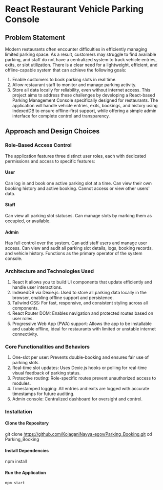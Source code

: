 # React Restaurant Vehicle Parking Console 

## Problem Statement

Modern restaurants often encounter difficulties in efficiently managing limited parking space. As a result, customers may struggle to find available parking, and staff do not have a centralized system to track vehicle entries, exits, or slot utilization. There is a clear need for a lightweight, efficient, and offline-capable system that can achieve the following goals: 
 1. Enable customers to book parking slots in real time.
 2. Allow restaurant staff to monitor and manage parking activity.
 3. Store all data locally for reliability, even without internet access.
This project aims to address these challenges by developing a React-based Parking Management Console specifically designed for restaurants. The application will handle vehicle entries, exits, bookings, and history using IndexedDB to ensure offline-first support, while offering a simple admin interface for complete control and transparency.

## Approach and Design Choices
### Role-Based Access Control

The application features three distinct user roles, each with dedicated permissions and access to specific features:
#### User

Can log in and book one active parking slot at a time.
Can view their own booking history and active booking.
Cannot access or view other users' data.
#### Staff

Can view all parking slot statuses.
Can manage slots by marking them as occupied, or available.
#### Admin

Has full control over the system.
Can add staff users and manage user access.
Can view and audit all parking slot details, logs, booking records, and vehicle history.
Functions as the primary operator of the system console.
### Architecture and Technologies Used

 1. React It allows you to build UI components that update efficiently and handle user interactions.
 2. IndexedDB via Dexie.js: Used to store all parking data locally in the browser, enabling offline support and persistence.
 3. Tailwind CSS: For fast, responsive, and consistent styling across all components.
 4. React Router DOM: Enables navigation and protected routes based on user roles.
 5. Progressive Web App (PWA) support: Allows the app to be installable and usable offline, ideal for restaurants with limited or unstable internet connectivity.
### Core Functionalities and Behaviors

 1. One-slot per user: Prevents double-booking and ensures fair use of parking slots.
 2. Real-time slot updates: Uses Dexie.js hooks or polling for real-time visual feedback of parking status.
 3. Protective routing: Role-specific routes prevent unauthorized access to modules.
 4. Timestamped logging: All entries and exits are logged with accurate timestamps for future auditing.
 5. Admin console: Centralized dashboard for oversight and control.

### Installation

#### Clone the Repository

git clone https://github.com/KolaganiNavya-egov/Parking_Booking.git
cd Parking_Booking

#### Install Dependencies

npm install

#### Run the Application

`npm start`

